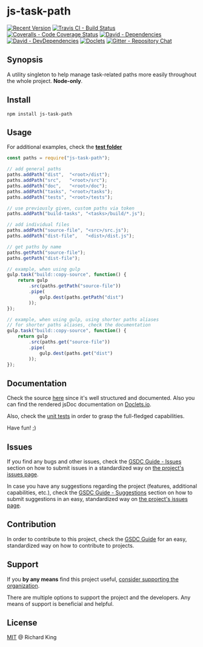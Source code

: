 # js-task-path

[![Recent Version][npm-badge]][npm-url]
[![Travis CI - Build Status][travis-badge]][travis-url]
[![Coveralls - Code Coverage Status][cov-badge]][cov-url]
[![David - Dependencies][dep-badge]][dep-url]
[![David - DevDependencies][dev-dep-badge]][dev-dep-url]
[![Doclets][doclets-badge]][doclets-url]
[![Gitter - Repository Chat][chat-badge]][chat-url]

## Synopsis

A utility singleton to help manage task-related paths more easily throughout the whole project.
**Node-only**.

## Install

```
npm install js-task-path
```

## Usage

For additional examples,
check the **[test folder](https://github.com/jsstd/js-task-path/tree/master/test)**

```javascript
const paths = require("js-task-path");

// add general paths
paths.addPath("dist",  "<root>/dist");
paths.addPath("src",   "<root>/src");
paths.addPath("doc",   "<root>/doc");
paths.addPath("tasks", "<root>/tasks");
paths.addPath("tests", "<root>/tests");

// use previously given, custom paths via token
paths.addPath("build-tasks", "<tasks>/build/*.js");

// add individual files
paths.addPath("source-file", "<src>/src.js");
paths.addPath("dist-file",   "<dist>/dist.js");

// get paths by name
paths.getPath("source-file");
paths.getPath("dist-file");

// example, when using gulp
gulp.task("build::copy-source", function() {
    return gulp
        .src(paths.getPath("source-file"))
        .pipe(
            gulp.dest(paths.getPath("dist")
        ));
});

// example, when using gulp, using shorter paths aliases
// for shorter paths aliases, check the documentation
gulp.task("build::copy-source", function() {
    return gulp
        .src(paths.get("source-file"))
        .pipe(
            gulp.dest(paths.get("dist")
        ));
});
```

## Documentation

Check the source 
[here](https://github.com/jsopenstd/js-task-path/blob/master/src/js-task-path.js)
since it's well structured and documented. Also you can find the rendered jsDoc documentation on 
[Doclets.io](https://doclets.io/jsopenstd/js-task-path/master). 

Also, check the [unit tests](https://github.com/jsopenstd/js-task-path/blob/master/tests/tests.js) 
in order to grasp the full-fledged capabilities.

Have fun! ;)

## Issues

If you find any bugs and other issues, check the
[GSDC Guide - Issues](https://github.com/openstd/general-software-development-contribution-guide#issues)
section on how to submit issues in a standardized way on
[the project's issues page](https://github.com/jsopenstd/js-task-path/issues).

In case you have any suggestions regarding the project (features, additional capabilities, etc.), check the
[GSDC Guide - Suggestions](https://github.com/openstd/general-software-development-contribution-guide#suggestions)
section on how to submit suggestions in an easy, standardized way on
[the project's issues page](https://github.com/jsopenstd/js-task-path/issues).

## Contribution

In order to contribute to this project, check the
[GSDC Guide](https://github.com/openstd/general-software-development-contribution-guide)
for an easy, standardized way on how to contribute to projects.

## Support

If you **by any means** find this project useful,
[consider supporting the organization](https://github.com/jsopenstd/jsopenstd/blob/master/support.md).

There are multiple options to support the project and the developers.
Any means of support is beneficial and helpful.

## License

[MIT](license.md) @ Richard King

[npm-badge]:     https://img.shields.io/npm/v/js-task-path.svg
[npm-url]:       https://www.npmjs.com/package/js-task-path

[travis-badge]:  https://travis-ci.org/jsopenstd/js-task-path.svg?branch=master
[travis-url]:    https://travis-ci.org/jsopenstd/js-task-path

[cov-badge]:     https://coveralls.io/repos/github/jsopenstd/js-task-path/badge.svg?branch=master
[cov-url]:       https://coveralls.io/github/jsopenstd/js-task-path

[dep-badge]:     https://david-dm.org/jsopenstd/js-task-path.svg
[dep-url]:       https://david-dm.org/jsopenstd/js-task-path

[dev-dep-badge]: https://david-dm.org/jsopenstd/js-task-path/dev-status.svg
[dev-dep-url]:   https://david-dm.org/jsopenstd/js-task-path#info=devDependencies

[doclets-badge]: https://img.shields.io/badge/style-on_doclets-brightgreen.svg?style=flat-square&label=docs
[doclets-url]:   https://doclets.io/jsopenstd/js-task-path/master   

[chat-badge]:    https://badges.gitter.im/jsopenstd/js-task-path.svg
[chat-url]:      https://gitter.im/jsopenstd/js-task-path?utm_source=badge&utm_medium=badge&utm_campaign=pr-badge

[partial-link]:  https://github.com/jsopenstd/jsopenstd/blob/master/readme.md#partial 
[umd-link]:      https://github.com/jsopenstd/jsopenstd/blob/master/readme.md#umd
